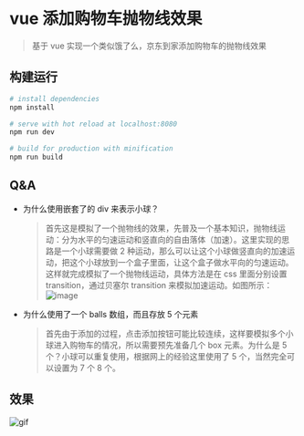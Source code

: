 # vue 添加购物车抛物线效果

> 基于 vue 实现一个类似饿了么，京东到家添加购物车的抛物线效果

## 构建运行

```bash
# install dependencies
npm install

# serve with hot reload at localhost:8080
npm run dev

# build for production with minification
npm run build
```

## Q&A

* 为什么使用嵌套了的 div 来表示小球？
  > 首先这是模拟了一个抛物线的效果，先普及一个基本知识，抛物线运动：分为水平的匀速运动和竖直向的自由落体（加速）。这里实现的思路是一个小球需要做 2 种运动，那么可以让这个小球做竖直向的加速运动，把这个小球放到一个盒子里面，让这个盒子做水平向的匀速运动。这样就完成模拟了一个抛物线运动，具体方法是在 css 里面分别设置 transition，通过贝塞尔 transition 来模拟加速运动。如图所示：
  > ![image](http://cdn.zhangxuefei.site/wp-content/uploads/2018/04/img_5ae179323671c.png)
* 为什么使用了一个 balls 数组，而且存放 5 个元素
  > 首先由于添加的过程，点击添加按钮可能比较连续，这样要模拟多个小球进入购物车的情况，所以需要预先准备几个 box 元素。为什么是 5 个？小球可以重复使用，根据网上的经验这里使用了 5 个，当然完全可以设置为 7 个 8 个。

## 效果

![gif](http://cdn.zhangxuefei.site/wp-content/uploads/2018/04/g.gif)
